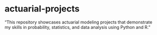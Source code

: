 # actuarial-projects
“This repository showcases actuarial modeling projects that demonstrate my skills in probability, statistics, and data analysis using Python and R.”
